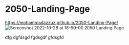 # 2050-Landing-Page
https://mohammadazzuz.github.io/2050-Landing-Page/
![Screenshot 2022-10-28 at 18-59-00 2050 Landing Page](https://user-images.githubusercontent.com/112818173/198691963-65a18a71-1f0d-477b-b8e1-2d4dd6d8b6b0.png)

dfg
dgfdsgd
fgdsgdf
gfdsgfd
